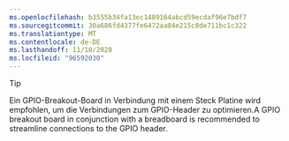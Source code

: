 ```yaml
---
ms.openlocfilehash: b3555b34fa13ec1489164abcd59ecdaf96e7bdf7
ms.sourcegitcommit: 30a686fd4377fe6472aa04e215c0de711bc1c322
ms.translationtype: MT
ms.contentlocale: de-DE
ms.lasthandoff: 11/10/2020
ms.locfileid: "96592030"
---
```

> [!TIP]
> <span data-ttu-id="26e2b-101">Ein GPIO-Breakout-Board in Verbindung mit einem Steck Platine wird empfohlen, um die Verbindungen zum GPIO-Header zu optimieren.</span><span class="sxs-lookup"><span data-stu-id="26e2b-101">A GPIO breakout board in conjunction with a breadboard is recommended to streamline connections to the GPIO header.</span></span>
